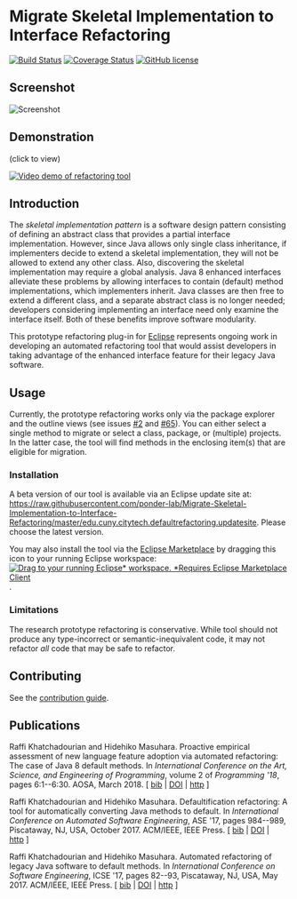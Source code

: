 # Migrate Skeletal Implementation to Interface Refactoring 

[![Build Status](https://travis-ci.org/ponder-lab/Migrate-Skeletal-Implementation-to-Interface-Refactoring.svg?branch=master)](https://travis-ci.org/ponder-lab/Migrate-Skeletal-Implementation-to-Interface-Refactoring) [![Coverage Status](https://coveralls.io/repos/github/ponder-lab/Migrate-Skeletal-Implementation-to-Interface-Refactoring/badge.svg?branch=master&service=github)](https://coveralls.io/github/ponder-lab/Migrate-Skeletal-Implementation-to-Interface-Refactoring?branch=master) [![GitHub license](https://img.shields.io/badge/license-Eclipse-blue.svg)](https://raw.githubusercontent.com/ponder-lab/Migrate-Skeletal-Implementation-to-Interface-Refactoring/master/LICENSE.txt)

## Screenshot

![Screenshot](https://i2.wp.com/openlab.citytech.cuny.edu/interfacerefactoring/files/2011/06/Screen-Shot-2016-03-14-at-11.43.53-PM-e1458161353498.png)

## Demonstration

(click to view)

[![Video demo of refactoring tool](http://img.youtube.com/vi/YZHIy0yePh8/0.jpg)](http://www.youtube.com/watch?v=YZHIy0yePh8 "Migrate Skeletal Implementation to Interface Refactoring Tool Demonstration")

## Introduction

The *skeletal implementation pattern* is a software design pattern consisting of defining an abstract class that provides a partial interface implementation. However, since Java allows only single class inheritance, if implementers decide to extend a skeletal implementation, they will not be allowed to extend any other class. Also, discovering the skeletal implementation may require a global analysis. Java 8 enhanced interfaces alleviate these problems by allowing interfaces to contain (default) method implementations, which implementers inherit. Java classes are then free to extend a different class, and a separate abstract class is no longer needed; developers considering implementing an interface need only examine the interface itself. Both of these benefits improve software modularity.

This prototype refactoring plug-in for [Eclipse](http://eclipse.org) represents ongoing work in developing an automated refactoring tool that would assist developers in taking advantage of the enhanced interface feature for their legacy Java software.

## Usage

Currently, the prototype refactoring works only via the package explorer and the outline views (see issues [#2](https://github.com/ponder-lab/Migrate-Skeletal-Implementation-to-Interface-Refactoring/issues/2) and [#65](https://github.com/ponder-lab/Migrate-Skeletal-Implementation-to-Interface-Refactoring/issues/65)). You can either select a single method to migrate or select a class, package, or (multiple) projects. In the latter case, the tool will find methods in the enclosing item(s) that are eligible for migration.

### Installation

A beta version of our tool is available via an Eclipse update site at: https://raw.githubusercontent.com/ponder-lab/Migrate-Skeletal-Implementation-to-Interface-Refactoring/master/edu.cuny.citytech.defaultrefactoring.updatesite. Please choose the latest version.

You may also install the tool via the [Eclipse Marketplace](https://marketplace.eclipse.org/content/migrate-skeletal-implementation-interface-refactoring) by dragging this icon to your running Eclipse workspace: [![Drag to your running Eclipse* workspace. *Requires Eclipse Marketplace Client](https://marketplace.eclipse.org/sites/all/themes/solstice/public/images/marketplace/btn-install.png)](http://marketplace.eclipse.org/marketplace-client-intro?mpc_install=3746776 "Drag to your running Eclipse* workspace. *Requires Eclipse Marketplace Client").

### Limitations

The research prototype refactoring is conservative. While tool should not produce any type-incorrect or semantic-inequivalent code, it may not refactor *all* code that may be safe to refactor.

## Contributing

See the [contribution guide](https://github.com/ponder-lab/Migrate-Skeletal-Implementation-to-Interface-Refactoring/blob/master/CONTRIBUTING.md).

## Publications

Raffi Khatchadourian and Hidehiko Masuhara. Proactive empirical assessment of new language feature adoption via automated refactoring: The case of Java 8 default methods. In *International Conference on the Art, Science, and Engineering of Programming*, volume 2 of *Programming '18*, pages 6:1--6:30. AOSA, March 2018. \[ [bib](http://www.cs.hunter.cuny.edu/~Raffi.Khatchadourian99/all_bib.html#Khatchadourian2018) | [DOI](http://dx.doi.org/10.22152/programming-journal.org/2018/2/6) | [http](https://academicworks.cuny.edu/hc_pubs/354) \]

Raffi Khatchadourian and Hidehiko Masuhara. Defaultification refactoring: A tool for automatically converting Java methods to default. In *International Conference on Automated Software Engineering*, ASE '17, pages 984--989, Piscataway, NJ, USA, October 2017. ACM/IEEE, IEEE Press. \[ [bib](http://www.cs.hunter.cuny.edu/~Raffi.Khatchadourian99/all_bib.html#Khatchadourian2017b) | [DOI](http://dx.doi.org/10.1109/ASE.2017.8115716) | [http](http://academicworks.cuny.edu/hc_pubs/329) \]

Raffi Khatchadourian and Hidehiko Masuhara. Automated refactoring of legacy Java software to default methods. In *International Conference on Software Engineering*, ICSE '17, pages 82--93, Piscataway, NJ, USA, May 2017. ACM/IEEE, IEEE Press. \[ [bib](http://www.cs.hunter.cuny.edu/~Raffi.Khatchadourian99/all_bib.html#Khatchadourian2017a) | [DOI](http://dx.doi.org/10.1109/ICSE.2017.16) | [http](http://academicworks.cuny.edu/hc_pubs/287) \]
